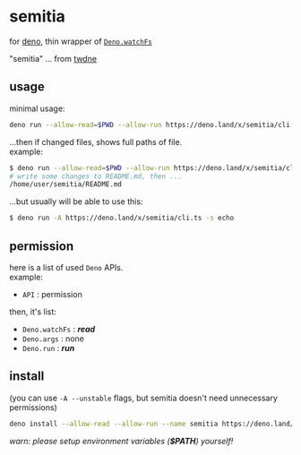 # semitia

for [deno](https://deno.land), thin wrapper of
[`Deno.watchFs`](https://doc.deno.land/deno/stable/~/Deno.watchFs)

"semitia" ... from [twdne](https://l.thisworddoesnotexist.com/3ZZ2)

## usage

minimal usage:

```sh
deno run --allow-read=$PWD --allow-run https://deno.land/x/semitia/cli.ts -s echo
```

...then if changed files, shows full paths of file.\
example:

```sh
$ deno run --allow-read=$PWD --allow-run https://deno.land/x/semitia/cli.ts -s echo
# write some changes to README.md, then ...
/home/user/semitia/README.md
```

...but usually will be able to use this:

```sh
$ deno run -A https://deno.land/x/semitia/cli.ts -s echo
```

## permission

here is a list of used `Deno` APIs.\
example:

- `API` : permission

then, it's list:

- `Deno.watchFs` : _**read**_
- `Deno.args` : none
- `Deno.run` : _**run**_

## install

(you can use `-A --unstable` flags, but semitia doesn't need unnecessary
permissions)

```sh
deno install --allow-read --allow-run --name semitia https://deno.land/x/semitia/cli.ts
```

_warn: please setup environment variables (**$PATH**) yourself!_
